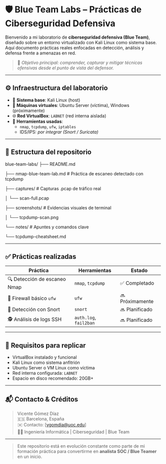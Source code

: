 # 🛡️ Blue Team Labs – Prácticas de Ciberseguridad Defensiva

Bienvenido a mi laboratorio de **ciberseguridad defensiva (Blue Team)**, diseñado sobre un entorno virtualizado con Kali Linux como sistema base. Aquí documento prácticas reales enfocadas en detección, análisis y defensa frente a amenazas en red.

> 🎯 *Objetivo principal: comprender, capturar y mitigar técnicas ofensivas desde el punto de vista del defensor.*

---

## ⚙️ Infraestructura del laboratorio

- 🔸 **Sistema base**: Kali Linux (host)
- 🧪 **Máquinas virtuales**: Ubuntu Server (víctima), Windows (próximamente)
- 🌐 **Red VirtualBox**: `LABNET` (red interna aislada)
- 📡 **Herramientas usadas**:
  - `nmap`, `tcpdump`, `ufw`, `iptables`
  - IDS/IPS: *por integrar (Snort / Suricata)*

---

## 📁 Estructura del repositorio
blue-team-labs/
├── README.md

├── nmap-blue-team-lab.md # Práctica de escaneo detectado con tcpdump

├── captures/ # Capturas .pcap de tráfico real

│ └── scan-full.pcap

├── screenshots/ # Evidencias visuales de terminal

│ └── tcpdump-scan.png

└── notes/ # Apuntes y comandos clave

└── tcpdump-cheatsheet.md


---

## ✅ Prácticas realizadas

| Práctica                    | Herramientas       | Estado  |
|-----------------------------|--------------------|---------|
| 🔍 Detección de escaneo Nmap| `nmap`, `tcpdump`  | ✅ Completado |
| 🔐 Firewall básico `ufw`    | `ufw`              | 🔜 Próximamente |
| 🚨 Detección con Snort      | `snort`            | 🔜 Planificado |
| 🕵️ Análisis de logs SSH     | `auth.log`, `fail2ban` | 🔜 Planificado |

---

## 📌 Requisitos para replicar

- VirtualBox instalado y funcional
- Kali Linux como sistema anfitrión
- Ubuntu Server o VM Linux como víctima
- Red interna configurada: `LABNET`
- Espacio en disco recomendado: 20GB+

---

## 📬 Contacto & Créditos

> Vicente Gómez Díaz  
> 🇪🇸 Barcelona, España  
> ✉️ Contacto: [vgomdia@uoc.edu]  
> 👨‍💻 Ingeniería Informática | Ciberseguridad | Blue Team

---

> Este repositorio está en evolución constante como parte de mi formación práctica para convertirme en **analista SOC / Blue Teamer** en un inicio.

